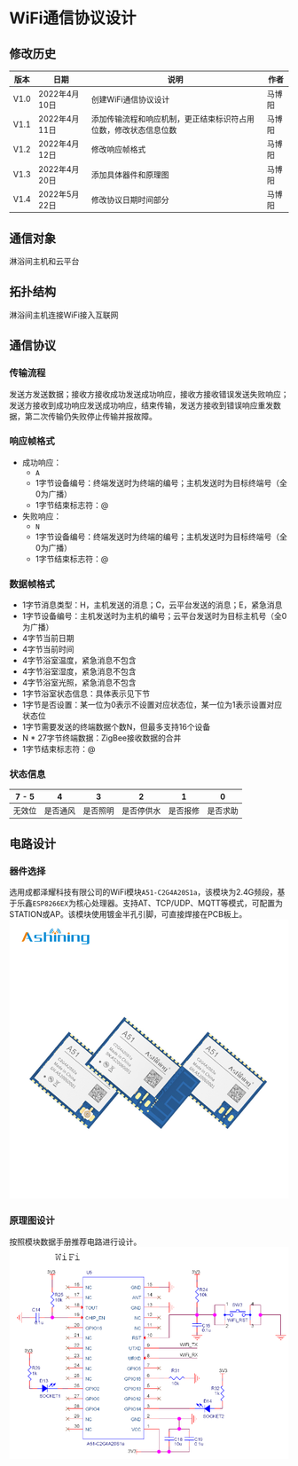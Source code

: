 # WiFi通信协议设计  

## 修改历史  
|版本|日期|说明|作者|  
|----|----|----|----|  
|V1.0|2022年4月10日|创建WiFi通信协议设计|马博阳|  
|V1.1|2022年4月11日|添加传输流程和响应机制，更正结束标识符占用位数，修改状态信息位数|马博阳|  
|V1.2|2022年4月12日|修改响应帧格式|马博阳|  
|V1.3|2022年4月20日|添加具体器件和原理图|马博阳|  
|V1.4|2022年5月22日|修改协议日期时间部分|马博阳| 

## 通信对象  
淋浴间主机和云平台  

## 拓扑结构  
淋浴间主机连接WiFi接入互联网  

## 通信协议  

### 传输流程  
发送方发送数据；接收方接收成功发送成功响应，接收方接收错误发送失败响应；发送方接收到成功响应发送成功响应，结束传输，发送方接收到错误响应重发数据，第二次传输仍失败停止传输并报故障。  

### 响应帧格式  
- 成功响应：  
    - `A`  
    - 1字节设备编号：终端发送时为终端的编号；主机发送时为目标终端号（全0为广播）  
    - 1字节结束标志符：@  
- 失败响应：  
    - `N`  
    - 1字节设备编号：终端发送时为终端的编号；主机发送时为目标终端号（全0为广播）  
    - 1字节结束标志符：@  

### 数据帧格式  
- 1字节消息类型：H，主机发送的消息；C，云平台发送的消息；E，紧急消息  
- 1字节设备编号：主机发送时为主机的编号；云平台发送时为目标主机号（全0为广播）  
- 4字节当前日期  
- 4字节当前时间  
- 4字节浴室温度，紧急消息不包含  
- 4字节浴室湿度，紧急消息不包含  
- 4字节浴室光照，紧急消息不包含  
- 1字节浴室状态信息：具体表示见下节  
- 1字节是否设置：某一位为0表示不设置对应状态位，某一位为1表示设置对应状态位  
- 1字节需要发送的终端数据个数N，但最多支持16个设备  
- N * 27字节终端数据：ZigBee接收数据的合并  
- 1字节结束标志符：@  

### 状态信息  
|7 - 5|4|3|2|1|0|  
|:-:|:-:|:-:|:-:|:-:|:-:|  
|无效位|是否通风|是否照明|是否停供水|是否报修|是否求助|  

## 电路设计  
### 器件选择  
选用成都泽耀科技有限公司的WiFi模块`A51-C2G4A20S1a`，该模块为2.4G频段，基于乐鑫`ESP8266EX`为核心处理器。支持AT、TCP/UDP、MQTT等模式，可配置为STATION或AP。该模块使用镀金半孔引脚，可直接焊接在PCB板上。  
![WiFi](../../../Image/WiFi.jpg)  

### 原理图设计  
按照模块数据手册推荐电路进行设计。  
![WiFi_Schematic](../../../Image/WiFi_Schematic.png)  

